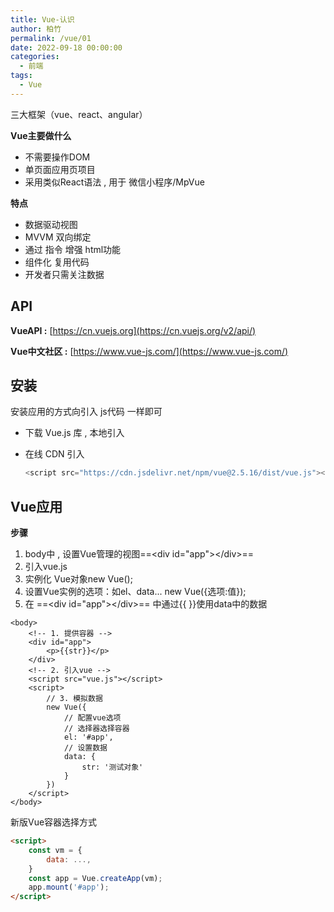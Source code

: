 ```yaml
---
title: Vue-认识
author: 柏竹
permalink: /vue/01
date: 2022-09-18 00:00:00
categories:
  - 前端
tags:
  - Vue
---
```


三大框架（vue、react、angular）

**Vue主要做什么**

- 不需要操作DOM
- 单页面应用页项目
- 采用类似React语法 , 用于 微信小程序/MpVue

**特点**

- 数据驱动视图
- MVVM 双向绑定
- 通过 指令 增强 html功能
- 组件化 复用代码
- 开发者只需关注数据

## API

**VueAPI :** [https://cn.vuejs.org](https://cn.vuejs.org/v2/api/)

**Vue中文社区 :** [https://www.vue-js.com/](https://www.vue-js.com/) 

## 安装

安装应用的方式向引入 js代码 一样即可

- 下载 Vue.js 库 , 本地引入

- 在线 CDN 引入

  ```javascript
  <script src="https://cdn.jsdelivr.net/npm/vue@2.5.16/dist/vue.js"></script>
  ```

## Vue应用

**步骤**

1. body中 , 设置Vue管理的视图==\<div id="app">\</div>==
2. 引入vue.js
3. 实例化 Vue对象new Vue();
4. 设置Vue实例的选项：如el、data... new Vue({选项:值});
5. 在 ==\<div id="app">\</div>== 中通过{{ }}使用data中的数据 

```vue
<body>
    <!-- 1. 提供容器 -->
    <div id="app">
        <p>{{str}}</p>
    </div>
    <!-- 2. 引入vue -->
    <script src="vue.js"></script>
    <script>
        // 3. 模拟数据
        new Vue({
            // 配置vue选项
            // 选择器选择容器
            el: '#app',
            // 设置数据
            data: {
                str: '测试对象'
            }
        })
    </script>
</body>
```

新版Vue容器选择方式

```html
<script>
	const vm = {
        data: ...,
    }
    const app = Vue.createApp(vm);
    app.mount('#app');
</script>
```
